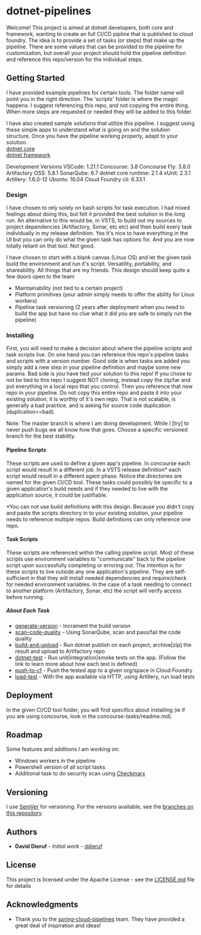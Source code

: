 # dotnet-pipelines

Welcome! This project is aimed at dotnet developers, both core and framework, wanting to create an full CI/CD pipline that is published to cloud foundry. The idea is to provide a set of tasks (or steps) that make up the pipeline. There are some values that can be provided to the pipeline for customization, but overall your project should hold the pipeline definition and reference this repo/version for the individual steps.

## Getting Started

I have provided example pipelines for certain tools. The folder name will point you in the right direction. The 'scripts' folder is where the magic happens. I suggest referencing this repo, and not copying the entire thing. When more steps are requested or needed they will be added to this folder.

I have also created sample solutions that utilize this pipeline. I suggest using these simple apps to understand what is going on and the solution structure. Once you have the pipeline working properly, adapt to your solution.  
[dotnet core](https://github.com/ddieruf/log-message-core20)  
[dotnet framework](https://github.com/ddieruf/log-message-framework45)

Development Versions
VSCode: 1.21.1
Concourse: 3.8
Concourse Fly: 3.8.0
Artifactory OSS: 5.8.1
SonarQube: 6.7
dotnet core runtime: 2.1.4
xUnit: 2.3.1
Artillery: 1.6.0-12
Ubuntu: 16.04
Cloud Foundry cli: 6.33.1

### Design

I have chosen to rely solely on bash scripts for task execution. I had mixed feelings about doing this, but felt it provided the best solution in the long run. An alternative to this would be, in VSTS, to build out my sources to project dependencies (Artifactory, Sonar, etc etc) and then build every task individually in my release definition. Yes it's nice to have everything in the UI but you can only do what the given task has options for. And you are now totally reliant on that tool. Not good.

I have chosen to start with a blank canvas (Linux OS) and let the given task build the environment and run it's script. Versatility, portability, and shareability. All things that are my friends. This design should keep quite a few doors open to the team
- Maintainability (not tied to a certain project)
- Platform primitives (your admin simply needs to offer the ability for Linux workers)
- Pipeline task versioning (2 years after deployment when you need to build the app but have no clue what it did you are safe to simply run the pipeline)

### Installing

First, you will need to make a decision about where the pipeline scripts and task scripts live. On one hand you can reference this repo's pipeline tasks and scripts with a version number. Good side is when tasks are added you simply add a new step in your pipeline definition and maybe some new params. Bad side is you have tied your solution to this repo! If you chose to not be tied to this repo I suggest NOT cloning, instead copy the zip/tar and put everything in a local repo that you control. Then you reference that new repo in your pipeline. Do not copy this entire repo and paste it into your existing solution, it is worthly of it's own repo. That is not scalable, is generally a bad practice, and is asking for source code duplication (duplication==bad).

Note: The master branch is where I am doing development. While I [try] to never push bugs we all know how that goes. Choose a specific versioned branch for the best stability.

#### Pipeline Scripts

These scripts are used to define a given app's pipeline. In concourse each script would result in a different job. In a VSTS release definition* each script would result in a different agent phase. Notice the directories are named for the given CI/CD tool. These tasks could possibly be specific to a given application's build needs and if they needed to live with the application source, it could be justifiable.

*You can not use build definitions with this design. Because you didn't copy and paste the scripts directory in to your existing solution, your pipeline needs to reference multiple repos. Build definitions can only reference one repo.

#### Task Scripts

These scripts are referenced within the calling pipeline script. Most of these scripts use environment variables to "communicate" back to the pipeline script upon successfully completing or erroring out. The intention is for these scripts to live outside any one application's pipeline. They are self-sufficient in that they will install needed dependencies and require/check for needed environment variables. In the case of a task needing to connect to another platform (Artifactory, Sonar, etc) the script will verify access before running.

##### About Each Task
- [generate-version](https://github.com/ddieruf/dotnet-pipelines/tree/master/scripts/tasks/generate-version) - Incrament the build version
- [scan-code-quality](https://github.com/ddieruf/dotnet-pipelines/tree/master/scripts/tasks/scan-code-quality) - Using SonarQube, scan and pass/fail the code quality
- [build-and-upload](https://github.com/ddieruf/dotnet-pipelines/tree/master/scripts/tasks/build-and-upload) - Run dotnet publish on each project, archive[zip] the result and upload to Artifactory repo
- [dotnet-test](https://github.com/ddieruf/dotnet-pipelines/tree/master/scripts/tasks/dotnet-test) - Run unit|integration|smoke tests on the app. (Follow the link to learn more about how each test is defined)
- [push-to-cf](https://github.com/ddieruf/dotnet-pipelines/tree/master/scripts/tasks/push-to-cf) - Push the tested app to a given org/space in Cloud Foundry
- [load-test](https://github.com/ddieruf/dotnet-pipelines/tree/master/scripts/tasks/load-test) - With the app available via HTTP, using Artillery, run load tests

## Deployment

In the given CI/CD tool folder, you will find specifics about installing (ie if you are using concourse, look in the concourse-tasks/readme.md).

## Roadmap

Some features and additions I am working on:
- Windows workers in the pipeline
- Powershell version of all script tasks
- Additional task to do security scan using [Checkmarx](https://www.checkmarx.com/)

## Versioning

I use [SemVer](http://semver.org/) for versioning. For the versions available, see the [branches on this repository](https://github.com/ddieruf/dotnet-pipelines/branches). 

## Authors

* **David Dieruf** - *Initial work* - [ddieruf](https://github.com/ddieruf)

## License

This project is licensed under the Apache License - see the [LICENSE.md](LICENSE.md) file for details

## Acknowledgments

* Thank you to the [spring-cloud-pipelines](https://github.com/spring-cloud/spring-cloud-pipelines) team. They have provided a great deal of inspiration and ideas!